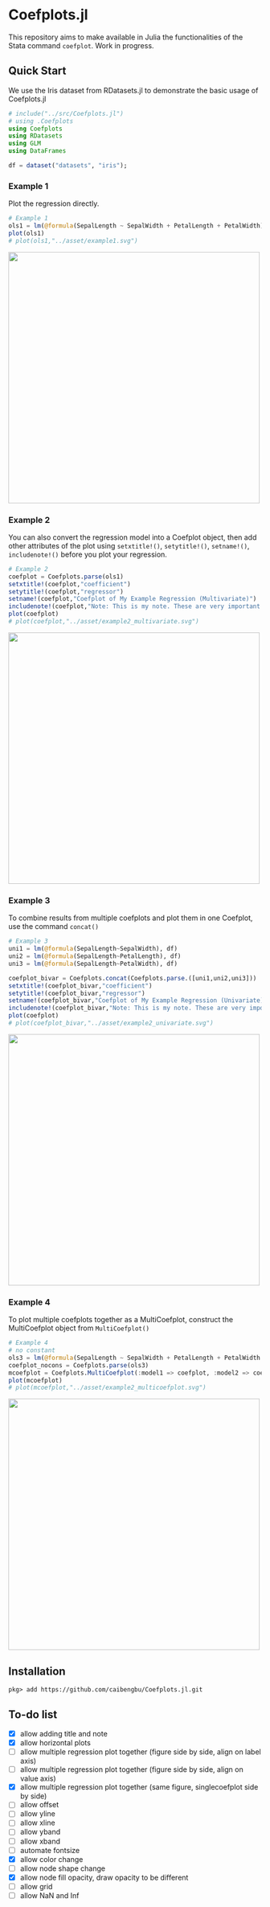 # Coefplots.jl

This repository aims to make available in Julia the functionalities of the Stata command `coefplot`. Work in progress.

## Quick Start

We use the Iris dataset from RDatasets.jl to demonstrate the basic usage of Coefplots.jl


```julia
# include("../src/Coefplots.jl")
# using .Coefplots
using Coefplots
using RDatasets
using GLM
using DataFrames

df = dataset("datasets", "iris"); 
```

### Example 1
Plot the regression directly. 


```julia
# Example 1
ols1 = lm(@formula(SepalLength ~ SepalWidth + PetalLength + PetalWidth), df)
plot(ols1)
# plot(ols1,"../asset/example1.svg")
```


<img src="https://raw.githubusercontent.com/caibengbu/Coefplots.jl/main/asset/example1.svg" width="500" height="500">
    


### Example 2
You can also convert the regression model into a Coefplot object, then add other attributes of the plot using `setxtitle!()`, `setytitle!()`, `setname!()`, `includenote!()` before you plot your regression.


```julia
# Example 2
coefplot = Coefplots.parse(ols1)
setxtitle!(coefplot,"coefficient")
setytitle!(coefplot,"regressor")
setname!(coefplot,"Coefplot of My Example Regression (Multivariate)")
includenote!(coefplot,"Note: This is my note. These are very important captions and should not be missed for readers. This part contains a lot of important details about the figure presented in the above.")
plot(coefplot)
# plot(coefplot,"../asset/example2_multivariate.svg")
```


<img src="https://raw.githubusercontent.com/caibengbu/Coefplots.jl/main/asset/example2_multivariate.svg" width="500" height="500">
    


### Example 3
To combine results from multiple coefplots and plot them in one Coefplot, use the command `concat()`


```julia
# Example 3
uni1 = lm(@formula(SepalLength~SepalWidth), df)
uni2 = lm(@formula(SepalLength~PetalLength), df)
uni3 = lm(@formula(SepalLength~PetalWidth), df)

coefplot_bivar = Coefplots.concat(Coefplots.parse.([uni1,uni2,uni3]))
setxtitle!(coefplot_bivar,"coefficient")
setytitle!(coefplot_bivar,"regressor")
setname!(coefplot_bivar,"Coefplot of My Example Regression (Univariate)")
includenote!(coefplot_bivar,"Note: This is my note. These are very important captions and should not be missed for readers. This part contains a lot of important details about the figure presented in the above.")
plot(coefplot)
# plot(coefplot_bivar,"../asset/example2_univariate.svg")
```


<img src="https://raw.githubusercontent.com/caibengbu/Coefplots.jl/main/asset/example2_univariate.svg" width="500" height="500">
    


### Example 4
To plot multiple coefplots together as a MultiCoefplot, construct the MultiCoefplot object from `MultiCoefplot()`


```julia
# Example 4
# no constant
ols3 = lm(@formula(SepalLength ~ SepalWidth + PetalLength + PetalWidth + 0), df)
coefplot_nocons = Coefplots.parse(ols3)
mcoefplot = Coefplots.MultiCoefplot(:model1 => coefplot, :model2 => coefplot_bivar, :model3 => coefplot_nocons)
plot(mcoefplot)
# plot(mcoefplot,"../asset/example2_multicoefplot.svg")
```


<img src="https://raw.githubusercontent.com/caibengbu/Coefplots.jl/main/asset/example2_multicoefplot.svg" width="500" height="500">
    



## Installation
```
pkg> add https://github.com/caibengbu/Coefplots.jl.git
```
## To-do list
- [x] allow adding title and note
- [x] allow horizontal plots
- [ ] allow multiple regression plot together (figure side by side, align on label axis)
- [ ] allow multiple regression plot together (figure side by side, align on value axis)
- [x] allow multiple regression plot together (same figure, singlecoefplot side by side)
- [ ] allow offset
- [ ] allow yline
- [ ] allow xline
- [ ] allow yband
- [ ] allow xband
- [ ] automate fontsize
- [x] allow color change
- [ ] allow node shape change
- [x] allow node fill opacity, draw opacity to be different
- [ ] allow grid
- [ ] allow NaN and Inf
